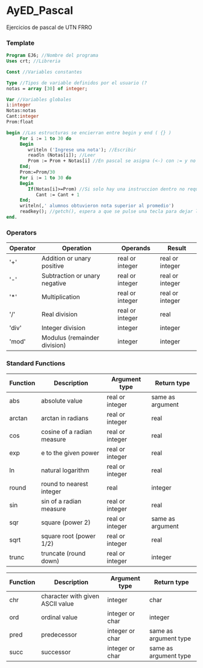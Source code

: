 # AyED_Pascal
Ejercicios de pascal de UTN FRRO


### Template

```Pascal
Program EJ6; //Nombre del programa
Uses crt; //Libreria

Const //Variables constantes

Type //Tipos de variable definidos por el usuario (?
notas = array [30] of integer;

Var //Variables globales
i:integer
Notas:notas
Cant:integer
Prom:float

begin //Las estructuras se encierran entre begin y end ( {} )
     For i := 1 to 30 do
     Begin
        writeln ('Ingrese una nota'); //Escribir
        readln (Notas[i]); //Leer
        Prom := Prom + Notas[i] //En pascal se asigna (<-) con := y no con =
     End;
     Prom:=Prom/30
     For i := 1 to 30 do
     Begin
        If(Notas[i]>=Prom) //Si solo hay una instruccion dentro no requiere poner begin y end
           Cant := Cant + 1
     End;
     writeln(,' alumnos obtuvieron nota superior al promedio')
     readkey(); //getch(), espera a que se pulse una tecla para dejar leer la consola.
end.
```

### Operators

Operator | Operation | Operands | Result
------------ | ------------- | ------------ | -------------
'+' | Addition or unary positive | real or integer | real or integer
'-' | Subtraction or unary negative | real or integer | real or integer
'*' | Multiplication | real or integer | real or integer
'/' | Real division | real or integer | real
'div' | Integer division | integer | integer
'mod' | Modulus (remainder division) | integer | integer

### Standard Functions

Function | Description | Argument type | Return type
------------ | ------------- | ------------ | -------------
abs | absolute value | real or integer | same as argument
arctan | arctan in radians | real or integer | real
cos | cosine of a radian measure | real or integer | real
exp | e to the given power | real or integer | real
ln | natural logarithm | real or integer | real
round | round to nearest integer | real | integer
sin | sin of a radian measure | real or integer | real
sqr | square (power 2) | real or integer | same as argument
sqrt | square root (power 1/2) | real or integer | real
trunc | truncate (round down) | real or integer | integer

Function | Description | Argument type | Return type
------------ | ------------- | ------------ | -------------
chr | character with given ASCII value | integer | char
ord | ordinal value | integer or char | integer
pred | predecessor | integer or char | same as argument type
succ | successor | integer or char | same as argument type
